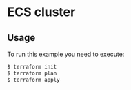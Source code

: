 # ECS cluster

## Usage

To run this example you need to execute:

```bash
$ terraform init
$ terraform plan
$ terraform apply
```
